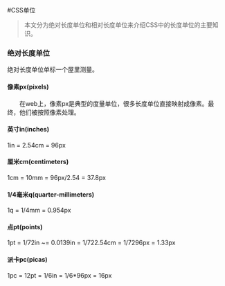 #CSS单位
> 本文分为绝对长度单位和相对长度单位来介绍CSS中的长度单位的主要知识。

### 绝对长度单位

绝对长度单位单标一个屋里测量。

#### 像素px(pixels)

  在web上，像素px是典型的度量单位，很多长度单位直接映射成像素。最终，他们被按照像素处理。

#### 英寸in(inches)

1in = 2.54cm = 96px

#### 厘米cm(centimeters)

1cm = 10mm = 96px/2.54 = 37.8px

#### 1/4毫米q(quarter-millimeters)

1q = 1/4mm = 0.954px

#### 点pt(points)

1pt = 1/72in ~= 0.0139in = 1/722.54cm = 1/7296px = 1.33px

#### 派卡pc(picas)

1pc = 12pt = 1/6in = 1/6\*96px = 16px
